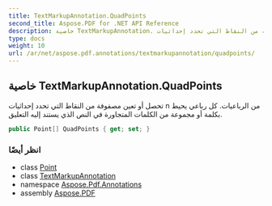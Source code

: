 ```yaml
---
title: TextMarkupAnnotation.QuadPoints
second_title: Aspose.PDF for .NET API Reference
description: خاصية TextMarkupAnnotation. تحصل أو تعين مصفوفة من النقاط التي تحدد إحداثيات n من الرباعيات. كل رباعي يحيط بكلمة أو مجموعة من الكلمات المتجاورة في النص الذي يستند إليه التعليق
type: docs
weight: 10
url: /ar/net/aspose.pdf.annotations/textmarkupannotation/quadpoints/
---
```

## خاصية TextMarkupAnnotation.QuadPoints

تحصل أو تعين مصفوفة من النقاط التي تحدد إحداثيات n من الرباعيات. كل رباعي يحيط بكلمة أو مجموعة من الكلمات المتجاورة في النص الذي يستند إليه التعليق.

```csharp
public Point[] QuadPoints { get; set; }
```

### انظر أيضًا

* class [Point](../../../aspose.pdf/point/)
* class [TextMarkupAnnotation](../)
* namespace [Aspose.Pdf.Annotations](../../../aspose.pdf.annotations/)
* assembly [Aspose.PDF](../../../)